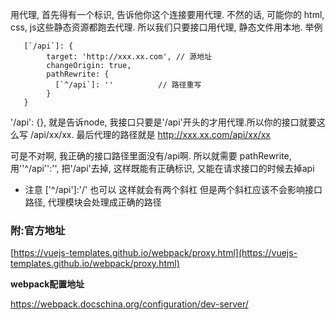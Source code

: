 
用代理, 首先得有一个标识, 告诉他你这个连接要用代理. 不然的话, 可能你的 html, css, js这些静态资源都跑去代理. 所以我们只要接口用代理, 静态文件用本地.
举例
```
   [`/api`]: {
        target: 'http://xxx.xx.com', // 源地址
        changeOrigin: true,
        pathRewrite: {
          [`^/api`]: ''          // 路径重写
        }
   }
```
'/api': {}, 就是告诉node, 我接口只要是'/api'开头的才用代理.所以你的接口就要这么写 /api/xx/xx. 最后代理的路径就是 http://xxx.xx.com/api/xx/xx

可是不对啊, 我正确的接口路径里面没有/api啊. 所以就需要 pathRewrite,用''^/api'':'', 把'/api'去掉, 这样既能有正确标识, 又能在请求接口的时候去掉api
* 注意 ['^/api']:'/' 也可以  这样就会有两个斜杠 但是两个斜杠应该不会影响接口路径, 代理模块会处理成正确的路径
### 附:官方地址
[https://vuejs-templates.github.io/webpack/proxy.html](https://vuejs-templates.github.io/webpack/proxy.html)

**webpack配置地址**

https://webpack.docschina.org/configuration/dev-server/


